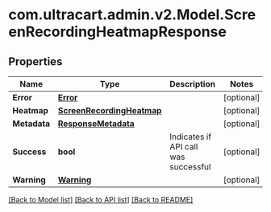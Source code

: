 
# com.ultracart.admin.v2.Model.ScreenRecordingHeatmapResponse

## Properties

Name | Type | Description | Notes
------------ | ------------- | ------------- | -------------
**Error** | [**Error**](Error.md) |  | [optional] 
**Heatmap** | [**ScreenRecordingHeatmap**](ScreenRecordingHeatmap.md) |  | [optional] 
**Metadata** | [**ResponseMetadata**](ResponseMetadata.md) |  | [optional] 
**Success** | **bool** | Indicates if API call was successful | [optional] 
**Warning** | [**Warning**](Warning.md) |  | [optional] 

[[Back to Model list]](../README.md#documentation-for-models)
[[Back to API list]](../README.md#documentation-for-api-endpoints)
[[Back to README]](../README.md)

